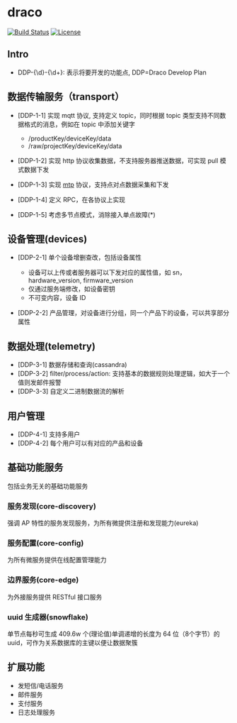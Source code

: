 # draco
[![Build Status](https://travis-ci.org/netstatx/draco.svg?branch=master)](https://travis-ci.org/netstatx/draco)
[![License](https://img.shields.io/hexpm/l/plug.svg)](https://github.com/netstatx/draco/blob/master/LICENSE)

## Intro

* DDP-{\d}-{\d+}: 表示将要开发的功能点, DDP=Draco Develop Plan


## 数据传输服务（transport）


* [DDP-1-1] 实现 mqtt 协议, 支持定义 topic，同时根据 topic 类型支持不同数据格式的消息，例如在 topic 中添加关键字
    * /productKey/deviceKey/data
    * /raw/projectKey/deviceKey/data

* [DDP-1-2] 实现 http 协议收集数据，不支持服务器推送数据，可实现 pull 模式数据下发
* [DDP-1-3] 实现 [mtp](https://github.com/netstatx/mtp) 协议，支持点对点数据采集和下发
* [DDP-1-4] 定义 RPC，在各协议上实现
* [DDP-1-5] 考虑多节点模式，消除接入单点故障(*)

## 设备管理(devices)

* [DDP-2-1] 单个设备增删查改，包括设备属性
    * 设备可以上传或者服务器可以下发对应的属性值，如 sn，hardware_version, firmware_version
    * 仅通过服务端修改，如设备密钥
    * 不可变内容，设备 ID

* [DDP-2-2] 产品管理，对设备进行分组，同一个产品下的设备，可以共享部分属性


## 数据处理(telemetry)

* [DDP-3-1] 数据存储和查询(cassandra)
* [DDP-3-2] filter/process/action: 支持基本的数据规则处理逻辑，如大于一个值则发邮件报警
* [DDP-3-3] 自定义二进制数据流的解析


## 用户管理

* [DDP-4-1] 支持多用户
* [DDP-4-2] 每个用户可以有对应的产品和设备


## 基础功能服务

包括业务无关的基础功能服务

### 服务发现(core-discovery)

强调 AP 特性的服务发现服务，为所有微提供注册和发现能力(eureka)

### 服务配置(core-config)

为所有微服务提供在线配置管理能力

### 边界服务(core-edge)

为外接服务提供 RESTful 接口服务

### uuid 生成器(snowflake)

单节点每秒可生成 409.6w 个(理论值)单调递增的长度为 64 位（8个字节）的 uuid，可作为关系数据库的主键以便让数据聚簇

## 扩展功能

* 发短信/电话服务
* 邮件服务
* 支付服务
* 日志处理服务




